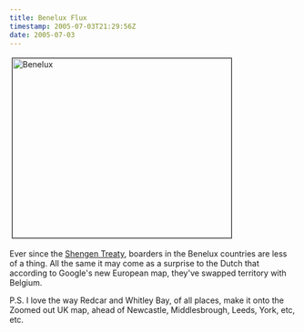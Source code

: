 ```yaml
---
title: Benelux Flux
timestamp: 2005-07-03T21:29:56Z
date: 2005-07-03
---
```


<a href="http://maps.google.com/maps?ll=50.792047,5.449219&#38;spn=29.821031,79.404785&#38;hl=en">
<img src="http://blog.whatfettle.com/benelux.jpg" height="316" width="385" border="1" hspace="4" vspace="4" alt="Benelux" /></a>

<p>
Ever since the <a href="http://en.wikipedia.org/wiki/Schengen_treaty">Shengen Treaty</a>, boarders in the Benelux countries are less of a thing.  All the same it may come as a surprise to the Dutch that according to Google's new European map, they've swapped territory with Belgium.</p>
<p>
P.S. I love the way Redcar and Whitley Bay, of all places, make it onto the Zoomed out UK map, ahead of Newcastle, Middlesbrough, Leeds, York, etc, etc.</p>